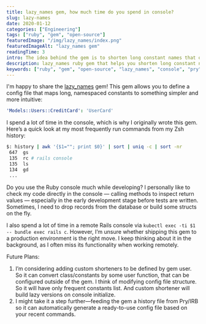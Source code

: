 ```yaml
---
title: lazy_names gem, how much time do you spend in console?
slug: lazy-names
date: 2020-01-12
categories: ["Engineering"]
tags: ["ruby", "gem", "open-source"]
featuredImage: "/img/lazy_names/index.png"
featuredImageAlt: "lazy_names gem"
readingTime: 3
intro: The idea behind the gem is to shorten long constant names that often appear as a project grows. Your services, models, and controllers get buried under deep namespaces, and typing them repeatedly becomes tedious. I'm a lazy developer, and I believe many of us are too.
description: lazy_names ruby gem that helps you shorten long constant names in your console. It allows you to use shorter names for constants/classes/modules, allowing you to type less in console.
keywords: ["ruby", "gem", "open-source", "lazy_names", "console", "pry", "irb"]
---
```

I'm happy to share the [lazy_names](https://github.com/zhisme/lazy_names?tab=readme-ov-file#lazy_names) gem!
This gem allows you to define a config file that maps long, namespaced constants to something simpler and more intuitive:
```yml
'Models::Users::CreditCard': 'UserCard'
```
I spend a lot of time in the console, which is why I originally wrote this gem. Here’s a quick look at my most frequently run commands from my Zsh history:
```sh
$: history | awk '{$1=""; print $0}' | sort | uniq -c | sort -nr
 647  gs
 135  rc # rails console
 135  ls
 134  gd
 ...
```

Do you use the Ruby console much while developing? I personally like to check my code directly in the console — calling methods to inspect return values — especially in the early development stage before tests are written. Sometimes, I need to drop records from the database or build some structs on the fly.

I also spend a lot of time in a remote Rails console via `kubectl exec -ti $1 -- bundle exec rails c`. However, I’m unsure whether shipping this gem to a production environment is the right move. I keep thinking about it in the background, as I often miss its functionality when working remotely.

Future Plans:
1. I’m considering adding custom shorteners to be defined by gem user. So it can convert class/constants by some user function, that can be configured outside of the gem. I think of modifying config file structure. So it will have only frequent constants list. And custom shortener will build lazy versions on console initialize.
2. I might take it a step further—feeding the gem a history file from Pry/IRB so it can automatically generate a ready-to-use config file based on your recent commands.
